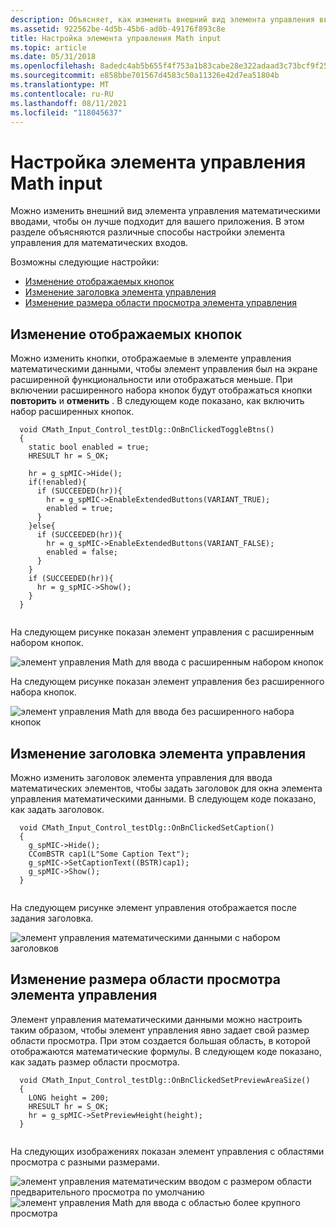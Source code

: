 ```yaml
---
description: Объясняет, как изменить внешний вид элемента управления вводом математических символов.
ms.assetid: 922562be-4d5b-45b6-ad0b-49176f893c8e
title: Настройка элемента управления Math input
ms.topic: article
ms.date: 05/31/2018
ms.openlocfilehash: 8adedc4ab5b655f4f753a1b83cabe28e322adaad3c73bcf9f25ea1dea6d0bc08
ms.sourcegitcommit: e858bbe701567d4583c50a11326e42d7ea51804b
ms.translationtype: MT
ms.contentlocale: ru-RU
ms.lasthandoff: 08/11/2021
ms.locfileid: "118045637"
---
```

# <a name="customizing-the-math-input-control"></a>Настройка элемента управления Math input

Можно изменить внешний вид элемента управления математическими вводами, чтобы он лучше подходит для вашего приложения. В этом разделе объясняются различные способы настройки элемента управления для математических входов.

Возможны следующие настройки:

-   [Изменение отображаемых кнопок](#changing-the-displayed-buttons)
-   [Изменение заголовка элемента управления](#changing-the-control-caption)
-   [Изменение размера области просмотра элемента управления](#changing-the-controls-preview-area-size)

## <a name="changing-the-displayed-buttons"></a>Изменение отображаемых кнопок

Можно изменить кнопки, отображаемые в элементе управления математическими данными, чтобы элемент управления был на экране расширенной функциональности или отображаться меньше. При включении расширенного набора кнопок будут отображаться кнопки **повторить** и **отменить** . В следующем коде показано, как включить набор расширенных кнопок.


```
  void CMath_Input_Control_testDlg::OnBnClickedToggleBtns()
  {
    static bool enabled = true;
    HRESULT hr = S_OK;

    hr = g_spMIC->Hide();    
    if(!enabled){
      if (SUCCEEDED(hr)){
        hr = g_spMIC->EnableExtendedButtons(VARIANT_TRUE);
        enabled = true;
      }
    }else{
      if (SUCCEEDED(hr)){
        hr = g_spMIC->EnableExtendedButtons(VARIANT_FALSE);
        enabled = false;
      }
    }
    if (SUCCEEDED(hr)){
      hr = g_spMIC->Show();
    }
  }
  
```



На следующем рисунке показан элемент управления с расширенным набором кнопок.

![элемент управления Math для ввода с расширенным набором кнопок](images/mic.png)

На следующем рисунке показан элемент управления без расширенного набора кнопок.

![элемент управления Math для ввода без расширенного набора кнопок](images/mic-no-extended.png)

## <a name="changing-the-control-caption"></a>Изменение заголовка элемента управления

Можно изменить заголовок элемента управления для ввода математических элементов, чтобы задать заголовок для окна элемента управления математическими данными. В следующем коде показано, как задать заголовок.


```
  void CMath_Input_Control_testDlg::OnBnClickedSetCaption()
  {     
    g_spMIC->Hide();
    CComBSTR cap1(L"Some Caption Text");    
    g_spMIC->SetCaptionText((BSTR)cap1);
    g_spMIC->Show();
  }  
  
```



На следующем рисунке элемент управления отображается после задания заголовка.

![элемент управления математическими данными с набором заголовков](images/mic-caption.png)

## <a name="changing-the-controls-preview-area-size"></a>Изменение размера области просмотра элемента управления

Элемент управления математическими данными можно настроить таким образом, чтобы элемент управления явно задает свой размер области просмотра. При этом создается большая область, в которой отображаются математические формулы. В следующем коде показано, как задать размер области просмотра.


```
  void CMath_Input_Control_testDlg::OnBnClickedSetPreviewAreaSize()
  {
    LONG height = 200;
    HRESULT hr = S_OK;
    hr = g_spMIC->SetPreviewHeight(height);
  }  
  
```



На следующих изображениях показан элемент управления с областями просмотра с разными размерами.

![элемент управления математическим вводом с размером области предварительного просмотра по умолчанию](images/mic.png)![элемент управления Math для ввода с областью более крупного просмотра](images/mic-big-preview.png)

 

 



